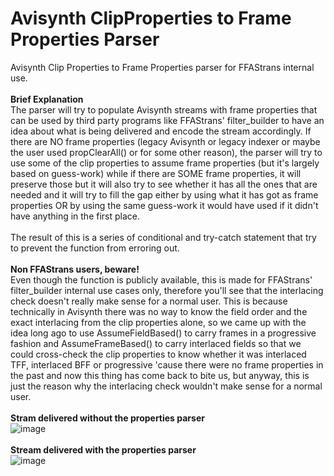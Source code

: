 # Avisynth ClipProperties to Frame Properties Parser
Avisynth Clip Properties to Frame Properties parser for FFAStrans internal use.
<br>
<br>
**Brief Explanation**
<br>
The parser will try to populate Avisynth streams with frame properties that can be used by third party programs like FFAStrans' filter_builder to have an idea about what is being delivered and encode the stream accordingly. If there are NO frame properties (legacy Avisynth or legacy indexer or maybe the user used propClearAll() or for some other reason), the parser will try to use some of the clip properties to assume frame properties (but it's largely based on guess-work) while if there are SOME frame properties, it will preserve those but it will also try to see whether it has all the ones that are needed and it will try to fill the gap either by using what it has got as frame properties OR by using the same guess-work it would have used if it didn't have anything in the first place.
<br>
<br>
The result of this is a series of conditional and try-catch statement that try to prevent the function from erroring out.
<br>
<br>
**Non FFAStrans users, beware!**
<br>
Even though the function is publicly available, this is made for FFAStrans' filter_builder internal use cases only, therefore you'll see that the interlacing check doesn't really make sense for a normal user. This is because technically in Avisynth there was no way to know the field order and the exact interlacing from the clip properties alone, so we came up with the idea long ago to use AssumeFieldBased() to carry frames in a progressive fashion and AssumeFrameBased() to carry interlaced fields so that we could cross-check the clip properties to know whether it was interlaced TFF, interlaced BFF or progressive 'cause there were no frame properties in the past and now this thing has come back to bite us, but anyway, this is just the reason why the interlacing check wouldn't make sense for a normal user.
<br>
<br>
**Stram delivered without the properties parser**
<br>
![image](https://user-images.githubusercontent.com/18946343/186724566-33c82580-a3cc-46c4-aca8-264ccaff0a13.png)
<br>
<br>
**Stream delivered with the properties parser**
<br>
![image](https://user-images.githubusercontent.com/18946343/186724269-0091b1d4-d38c-42f6-8e30-f62d3fdd33d6.png)

